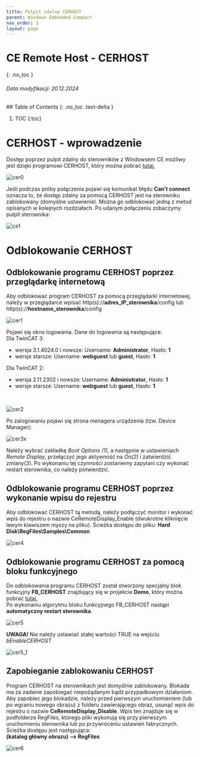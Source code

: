 ```yaml
---
title: Pulpit zdalny CERHOST 
parent: Windows Embedded Compact 
nav_order: 1
layout: page
---
```



# CE Remote Host - CERHOST 
{: .no_toc }
<h6> Data modyfikacji: 20.12.2024 </h6>
## Table of Contents
{: .no_toc .text-delta }

1. TOC
{:toc}

# CERHOST - wprowadzenie

Dostęp poprzez pulpit zdalny do sterowników z Windowsem CE możliwy jest dzięki programowi CERHOST, który można pobrać [tutaj.](https://infosys.beckhoff.com/content/1033/cx51x0_hw/Resources/5047075211.zip)

![cer0](https://ba-pl.github.io/wiki/assets/images/cerhost/cer0.png "cer0")

Jeśli podczas próby połączenia pojawi się komunikat błędu **Can't connect** oznacza to, że dostęp zdalny za pomocą CERHOST jest na sterowniku zablokowany (domyślne ustawienie). Można go odblokować jedną z metod opisanych w kolejnych rozdziałach.
Po udanym połączeniu zobaczymy pulpit sterownika:

![ce1](https://ba-pl.github.io/wiki/assets/images/cerhost/ce1.png "ce1")

# Odblokowanie CERHOST

## Odblokowanie programu CERHOST poprzez przeglądarkę internetową 
Aby odblokować program CERHOST za pomocą przeglądarki internetowej, należy w przeglądarce wpisać http(s)://**adres_IP_sterownika**/config lub http(s)://**hostname_sterownika**/config

![cer1](https://ba-pl.github.io/wiki/assets/images/cerhost/cer1.png "cer1")

Pojawi się okno logowania. Dane do logowania są następujące:
<br>
Dla TwinCAT 3:
- wersja 3.1.4024.0 i nowsze: Username: **Administrator**, Hasło: **1**
- wersje starsze: Username: **webguest** lub **guest**, Hasło: **1**

Dla TwinCAT 2:
- wersja 2.11.2302 i nowsze: Username: **Administrator**, Hasło: **1**
- wersje starsze: Username: **webguest** lub **guest**, Hasło: **1**
<br>

![cer2](https://ba-pl.github.io/wiki/assets/images/cerhost/cer2.png "cer2")

Po zalogowaniu pojawi się strona menagera urządzenia (tzw. Device Manager):

![cer3x](https://ba-pl.github.io/wiki/assets/images/cerhost/cer3x.png "cer3x")

Należy wybrać zakładkę *Boot Options (1)*, a następnie w ustawieniach *Remote Display*, przełączyć jego aktywność na *On(2)* i zatwierdzić zmiany(3). Po wykonaniu tej czynności zostaniemy zapytani czy wykonać restart sterownika, co należy potwierdzić.
## Odblokowanie programu CERHOST poprzez wykonanie wpisu do rejestru
Aby odblokować CERHOST tą metodą, należy podłączyć monitor i wykonać wpis do rejestru o nazwie CeRemoteDisplay_Enable (dwukrotne kliknięcie lewym klawiszem myszy na pliku). Ścieżka dostępu do pliku: **Hard Disk\RegFiles\Samples\Common** 

![cer4](https://ba-pl.github.io/wiki/assets/images/cerhost/cer4.png "cer4")
## Odblokowanie programu CERHOST za pomocą bloku funkcyjnego
Do odblokowania programu CERHOST został stworzony specjalny blok funkcyjny **FB_CERHOST** znajdujący się w projekcie **Demo**, który można pobrać [tutaj.](https://github.com/BA-PL/Demo-TC3/archive/refs/heads/main.zip)
<br>
Po wykonaniu algorytmu bloku funkcyjnego FB_CERHOST nastąpi **automatyczny restart sterownika**.

![cer5](https://ba-pl.github.io/wiki/assets/images/cerhost/cer5.png "cer5")

**UWAGA!** Nie należy ustawiać stałej wartości TRUE na wejściu *bEnableCERHOST*

![cer5_1](https://ba-pl.github.io/wiki/assets/images/cerhost/cer5_1.png "cer5_1")

## Zapobieganie zablokowaniu CERHOST
Program CERHOST na sterownikach jest domyślnie zablokowany. Blokada ma za zadanie zapobiegać niepożądanym bądź przypadkowym działaniom. Aby zapobiec jego blokadzie, należy przed pierwszym uruchomieniem (lub po wgraniu nowego obrazu) z folderu zawierającego obraz, usunąć wpis do rejestru o nazwie **CeRemoteDisplay_Disable**. Wpis ten znajduje się w podfolderze RegFiles, którego pliki wykonują się przy pierwszym uruchomieniu sterownika lub po przywróceniu ustawień fabrycznych. Ścieżka dostępu jest następująca:
<br>
**(katalog główny obrazu) --> RegFiles**

![cer6](https://ba-pl.github.io/wiki/assets/images/cerhost/cer6.png "cer6")
